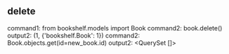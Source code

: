 ## delete
command1: from bookshelf.models import Book
command2: book.delete()
output2: (1, {'bookshelf.Book': 1})
command2: Book.objects.get(id=new_book.id)
output2: <QuerySet []>
